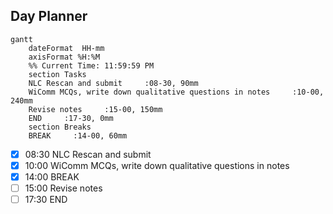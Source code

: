 ## Day Planner
```mermaid
gantt
    dateFormat  HH-mm
    axisFormat %H:%M
    %% Current Time: 11:59:59 PM
    section Tasks
    NLC Rescan and submit     :08-30, 90mm
    WiComm MCQs, write down qualitative questions in notes     :10-00, 240mm
    Revise notes     :15-00, 150mm
    END     :17-30, 0mm
    section Breaks
    BREAK     :14-00, 60mm
```

- [x] 08:30 NLC Rescan and submit
- [x] 10:00 WiComm MCQs, write down qualitative questions in notes
- [x] 14:00 BREAK
- [ ] 15:00 Revise notes
- [ ] 17:30 END
